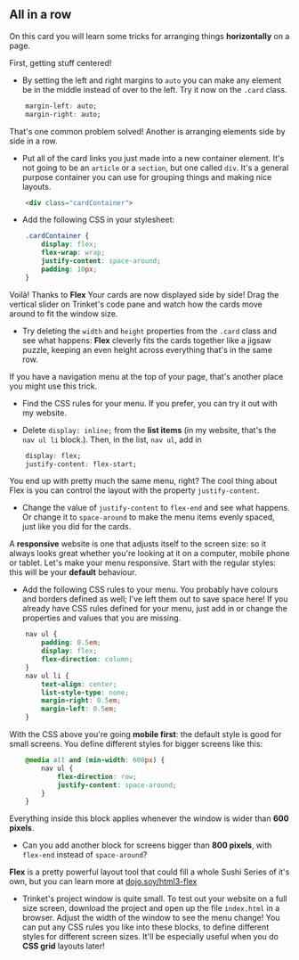 ## All in a row

On this card you will learn some tricks for arranging things **horizontally** on a page.

First, getting stuff centered! 

- By setting the left and right margins to `auto` you can make any element be in the middle instead of over to the left. Try it now on the `.card` class.

```css
    margin-left: auto;
    margin-right: auto;
```

That's one common problem solved! Another is arranging elements side by side in a row. 

- Put all of the card links you just made into a new container element. It's not going to be an `article` or a `section`, but one called `div`. It's a general purpose container you can use for grouping things and making nice layouts.

```html
    <div class="cardContainer">
```

- Add the following CSS in your stylesheet:

```css
    .cardContainer {
        display: flex;
        flex-wrap: wrap;
        justify-content: space-around;
        padding: 10px;
    }
```

Voilà! Thanks to **Flex** Your cards are now displayed side by side! Drag the vertical slider on Trinket's code pane and watch how the cards move around to fit the window size.

- Try deleting the `width` and `height` properties from the `.card` class and see what happens: **Flex** cleverly fits the cards together like a jigsaw puzzle, keeping an even height across everything that's in the same row.

If you have a navigation menu at the top of your page, that's another place you might use this trick. 

- Find the CSS rules for your menu. If you prefer, you can try it out with my website. 

- Delete `display: inline;` from the **list items** \(in my website, that's the `nav ul li` block.\). Then, in the list, `nav ul`, add in 

```css
    display: flex;
    justify-content: flex-start;
```
   
You end up with pretty much the same menu, right? The cool thing about Flex is you can control the layout with the property `justify-content`. 

- Change the value of `justify-content` to `flex-end` and see what happens. Or change it to `space-around` to make the menu items evenly spaced, just like you did for the cards.

A **responsive** website is one that adjusts itself to the screen size: so it always looks great whether you're looking at it on a computer, mobile phone or tablet. Let's make your menu responsive. Start with the regular styles: this will be your **default** behaviour.

- Add the following CSS rules to your menu. You probably have colours and borders defined as well; I've left them out to save space here! If you already have CSS rules defined for your menu, just add in or change the properties and values that you are missing.

```css
    nav ul {
        padding: 0.5em;
        display: flex;
        flex-direction: column;
    }
    nav ul li {
        text-align: center; 
        list-style-type: none;
        margin-right: 0.5em;
        margin-left: 0.5em;
    }
```

With the CSS above you're going **mobile first**: the default style is good for small screens. You define different styles for bigger screens like this:

```css
    @media all and (min-width: 600px) {
        nav ul {
            flex-direction: row;
            justify-content: space-around;
        }
    }
```

Everything inside this block applies whenever the window is wider than **600 pixels**. 

- Can you add another block for screens bigger than **800 pixels**, with `flex-end` instead of `space-around`?

**Flex** is a pretty powerful layout tool that could fill a whole Sushi Series of it's own, but you can learn more at [dojo.soy/html3-flex](http://dojo.soy/html3-flex)

- Trinket's project window is quite small. To test out your website on a full size screen, download the project and open up the file `index.html` in a browser. Adjust the width of the window to see the menu change! You can put any CSS rules you like into these blocks, to define different styles for different screen sizes. It'll be especially useful when you do **CSS grid** layouts later!